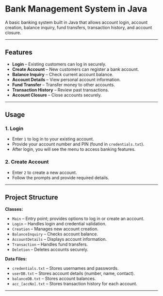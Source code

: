 # Bank Management System in Java

A basic banking system built in Java that allows account login, account creation, balance inquiry, fund transfers, transaction history, and account closure.

---

## Features

- **Login** – Existing customers can log in securely.  
- **Create Account** – New customers can register a bank account.  
- **Balance Inquiry** – Check current account balance.  
- **Account Details** – View personal account information.  
- **Fund Transfer** – Transfer money to other accounts.  
- **Transaction History** – Review past transactions.  
- **Account Closure** – Close accounts securely.  

---

## Usage

### 1. Login
- Enter `1` to log in to your existing account.  
- Provide your account number and PIN (found in `credentials.txt`).  
- After login, you will see the menu to access banking features.  

### 2. Create Account
- Enter `2` to create a new account.  
- Follow the prompts and provide required details.

---

## Project Structure

**Classes:**

- `Main` – Entry point; provides options to log in or create an account.  
- `Login` – Handles login and credential validation.  
- `Creation` – Manages new account creation.  
- `BalanceInquiry` – Checks account balance.  
- `AccountDetails` – Displays account information.  
- `Transaction` – Handles fund transfers.  
- `Deletion` – Deletes accounts securely.  

**Data Files:**

- `credentials.txt` – Stores usernames and passwords.  
- `userDB.txt` – Stores account details (number, name, contact).  
- `balanceDB.txt` – Stores account balances.  
- `acc_[accNo].txt` – Stores transaction history for each account.

---




